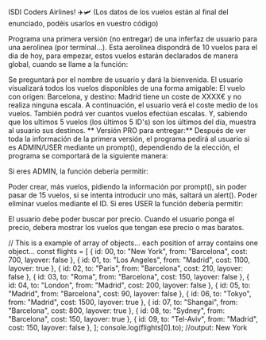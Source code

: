 ISDI Coders Airlines! ✈️🛩
(Los datos de los vuelos están al final del enunciado, podéis usarlos en vuestro código)

Programa una primera versión (no entregar) de una inferfaz de usuario para una aerolinea (por terminal...). Esta aerolinea dispondrá de 10 vuelos para el dia de hoy, para empezar, estos vuelos estarán declarados de manera global, cuando se llame a la función:

Se preguntará por el nombre de usuario y dará la bienvenida.
El usuario visualizará todos los vuelos disponibles de una forma amigable: El vuelo con origen: Barcelona, y destino: Madrid tiene un coste de XXXX€ y no realiza ninguna escala.
A continuación, el usuario verá el coste medio de los vuelos.
También podrá ver cuantos vuelos efectúan escalas.
Y, sabiendo que los ultimos 5 vuelos (los últimos 5 ID's) son los últimos del día, muestra al usuario sus destinos.
** Versión PRO para entregar:**
Después de ver toda la información de la primera versión, el programa pedirá al usuario si es ADMIN/USER mediante un prompt(), dependiendo de la elección, el programa se comportará de la siguiente manera:

Si eres ADMIN, la función debería permitir:

Poder crear, más vuelos, pidiendo la información por prompt(), sin poder pasar de 15 vuelos, si se intenta introducir uno más, saltará un alert().
Poder eliminar vuelos mediante el ID.
Si eres USER la función debería permitir:

El usuario debe poder buscar por precio. Cuando el usuario ponga el precio, debera mostrar los vuelos que tengan ese precio o mas baratos.


// This is a example of array of objects... each position of array contains one object...
const flights = [
  { id: 00, to: "New York", from: "Barcelona", cost: 700, layover: false },
  { id: 01, to: "Los Angeles", from: "Madrid", cost: 1100, layover: true },
  { id: 02, to: "Paris", from: "Barcelona", cost: 210, layover: false },
  { id: 03, to: "Roma", from: "Barcelona", cost: 150, layover: false },
  { id: 04, to: "London", from: "Madrid", cost: 200, layover: false },
  { id: 05, to: "Madrid", from: "Barcelona", cost: 90, layover: false },
  { id: 06, to: "Tokyo", from: "Madrid", cost: 1500, layover: true },
  { id: 07, to: "Shangai", from: "Barcelona", cost: 800, layover: true },
  { id: 08, to: "Sydney", from: "Barcelona", cost: 150, layover: true },
  { id: 09, to: "Tel-Aviv", from: "Madrid", cost: 150, layover: false },
];
console.log(flights[0].to); //output: New York
